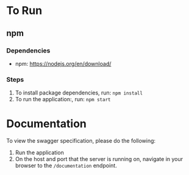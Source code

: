 # To Run

## npm

### Dependencies

- npm: https://nodejs.org/en/download/

### Steps

1. To install package dependencies, run:
    `npm install`
2. To run the application:, run: `npm start`

# Documentation
 
To view the swagger specification, please do the following:

1. Run the application
2. On the host and port that the server is running on, navigate in your browser to the `/documentation` endpoint.